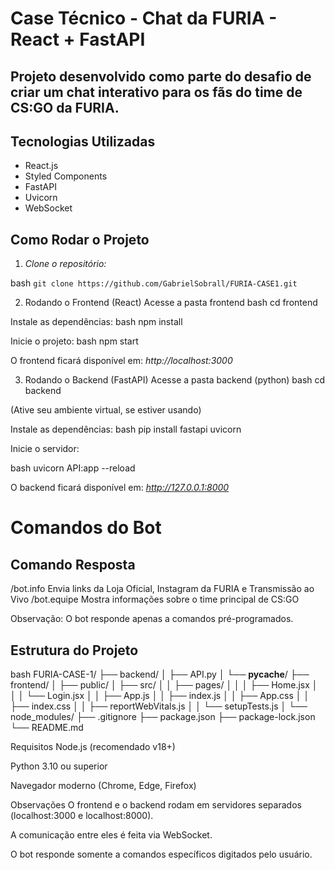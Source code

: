 # Case Técnico - Chat da FURIA - React + FastAPI
Projeto desenvolvido como parte do desafio de criar um chat interativo para os fãs do time de CS:GO da FURIA.
---
## Tecnologias Utilizadas
- React.js
- Styled Components
- FastAPI
- Uvicorn
- WebSocket

## Como Rodar o Projeto

1. *Clone o repositório:*

 bash
``` git clone https://github.com/GabrielSobrall/FURIA-CASE1.git ```

2. Rodando o Frontend (React)
Acesse a pasta frontend
bash
cd frontend

Instale as dependências:
bash
npm install

Inicie o projeto:
bash
npm start

O frontend ficará disponível em: *http://localhost:3000*

3. Rodando o Backend (FastAPI)
Acesse a pasta backend (python)
bash
cd backend

(Ative seu ambiente virtual, se estiver usando)

Instale as dependências:
bash
pip install fastapi uvicorn

Inicie o servidor:

bash
uvicorn API:app --reload

O backend ficará disponível em: *http://127.0.0.1:8000*

# Comandos do Bot
## Comando	Resposta
/bot.info	Envia links da Loja Oficial, Instagram da FURIA e Transmissão ao Vivo
/bot.equipe	Mostra informações sobre o time principal de CS:GO

Observação: O bot responde apenas a comandos pré-programados.

## Estrutura do Projeto

bash
FURIA-CASE-1/
├── backend/
│   ├── API.py
│   └── __pycache__/
├── frontend/
│   ├── public/
│   ├── src/
│   │   ├── pages/
│   │   │   ├── Home.jsx
│   │   │   └── Login.jsx
│   │   ├── App.js
│   │   ├── index.js
│   │   ├── App.css
│   │   ├── index.css
│   │   ├── reportWebVitals.js
│   │   └── setupTests.js
│   └── node_modules/
├── .gitignore
├── package.json
├── package-lock.json
└── README.md

Requisitos
Node.js (recomendado v18+)

Python 3.10 ou superior

Navegador moderno (Chrome, Edge, Firefox)

Observações
O frontend e o backend rodam em servidores separados (localhost:3000 e localhost:8000).

A comunicação entre eles é feita via WebSocket.

O bot responde somente a comandos específicos digitados pelo usuário.